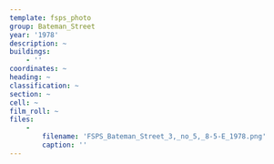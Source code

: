```yaml
---
template: fsps_photo
group: Bateman_Street
year: '1978'
description: ~
buildings:
    - ''
coordinates: ~
heading: ~
classification: ~
section: ~
cell: ~
film_roll: ~
files:
    -
        filename: 'FSPS_Bateman_Street_3,_no_5,_8-5-E_1978.png'
        caption: ''
---
```

